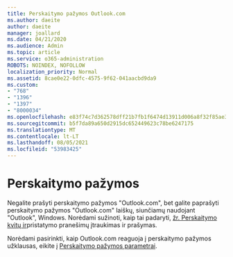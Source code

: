 ```yaml
---
title: Perskaitymo pažymos Outlook.com
ms.author: daeite
author: daeite
manager: joallard
ms.date: 04/21/2020
ms.audience: Admin
ms.topic: article
ms.service: o365-administration
ROBOTS: NOINDEX, NOFOLLOW
localization_priority: Normal
ms.assetid: 8cae0e22-0dfc-4575-9f62-041aacbd9da9
ms.custom:
- "768"
- "1396"
- "1397"
- "8000034"
ms.openlocfilehash: e83f74c7d362578dff21b7fb1f6474d13911d006a8f32f85ae30bce73bf8fd52
ms.sourcegitcommit: b5f7da89a650d2915dc652449623c78be6247175
ms.translationtype: MT
ms.contentlocale: lt-LT
ms.lasthandoff: 08/05/2021
ms.locfileid: "53983425"
---
```

# <a name="read-receipts"></a>Perskaitymo pažymos

Negalite prašyti perskaitymo pažymos "Outlook.com", bet galite paprašyti perskaitymo pažymos "Outlook.com" laiškų, siunčiamų naudojant "Outlook", Windows. Norėdami sužinoti, kaip tai padaryti, [žr. Perskaitymo kvitų ir](https://support.office.com/article/a34bf70a-4c2c-4461-b2a1-12e4a7a92141?wt.mc_id=Office_Outlook_com_Alchemy)pristatymo pranešimų įtraukimas ir prašymas.
  
Norėdami pasirinkti, kaip Outlook.com reaguoja į perskaitymo pažymos užklausas, eikite į [Perskaitymo pažymos parametrai](https://outlook.live.com/mail/options/mail/handling/readReceipts).
